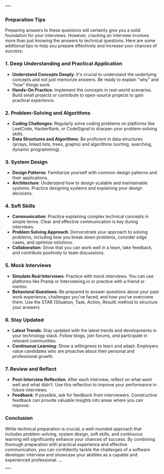 """
### Preparation Tips
Preparing answers to these questions will certainly give you a solid foundation for your interviews. However, cracking an interview involves more than just knowing the answers to technical questions. Here are some additional tips to help you prepare effectively and increase your chances of success:

### 1. Deep Understanding and Practical Application
- **Understand Concepts Deeply**: It's crucial to understand the underlying concepts and not just memorize answers. Be ready to explain "why" and "how" things work.
- **Hands-On Practice**: Implement the concepts in real-world scenarios. Build small projects or contribute to open-source projects to gain practical experience.

### 2. Problem-Solving and Algorithms
- **Coding Challenges**: Regularly solve coding problems on platforms like LeetCode, HackerRank, or CodeSignal to sharpen your problem-solving skills.
- **Data Structures and Algorithms**: Be proficient in data structures (arrays, linked lists, trees, graphs) and algorithms (sorting, searching, dynamic programming).

### 3. System Design
- **Design Patterns**: Familiarize yourself with common design patterns and their applications.
- **Architecture**: Understand how to design scalable and maintainable systems. Practice designing systems and explaining your design decisions.

### 4. Soft Skills
- **Communication**: Practice explaining complex technical concepts in simple terms. Clear and effective communication is key during interviews.
- **Problem Solving Approach**: Demonstrate your approach to solving problems, including how you break down problems, consider edge cases, and optimize solutions.
- **Collaboration**: Show that you can work well in a team, take feedback, and contribute positively to team discussions.

### 5. Mock Interviews
- **Simulate Real Interviews**: Practice with mock interviews. You can use platforms like Pramp or Interviewing.io or practice with a friend or mentor.
- **Behavioral Questions**: Be prepared to answer questions about your past work experience, challenges you've faced, and how you’ve overcome them. Use the STAR (Situation, Task, Action, Result) method to structure your answers.

### 6. Stay Updated
- **Latest Trends**: Stay updated with the latest trends and developments in your technology stack. Follow blogs, join forums, and participate in relevant communities.
- **Continuous Learning**: Show a willingness to learn and adapt. Employers value candidates who are proactive about their personal and professional growth.

### 7. Review and Reflect
- **Post-Interview Reflection**: After each interview, reflect on what went well and what didn’t. Use this reflection to improve your performance in future interviews.
- **Feedback**: If possible, ask for feedback from interviewers. Constructive feedback can provide valuable insights into areas where you can improve.

### Conclusion
While technical preparation is crucial, a well-rounded approach that includes problem-solving, system design, soft skills, and continuous learning will significantly enhance your chances of success. By combining thorough preparation with practical experience and effective communication, you can confidently tackle the challenges of a software developer interview and showcase your abilities as a capable and experienced professional.
...

"""
